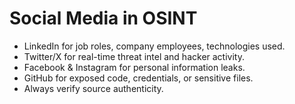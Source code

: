 # Social Media in OSINT

- LinkedIn for job roles, company employees, technologies used.
- Twitter/X for real-time threat intel and hacker activity.
- Facebook & Instagram for personal information leaks.
- GitHub for exposed code, credentials, or sensitive files.
- Always verify source authenticity.


